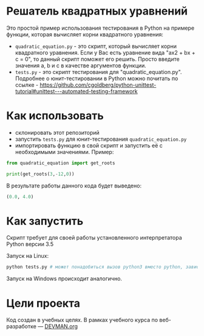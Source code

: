 # Решатель квадратных уравнений

Это простой пример использования тестирования в Python на примере функции, которая вычисляет корни квадратного уравнения:

* `quadratic_equation.py` - это скрипт, который вычисляет корни квадратного уравнения. Если у Вас есть уравнение вида "ax2 + bx + c = 0", то данный скрипт поможет его решить. Просто введите значения a, b и c в качестве аргументов функции.
* `tests.py` - это скрипт тестирования для "quadratic_equation.py". Подробнее о юнит-тестировании в Python можно почитать по ссылке - https://github.com/cgoldberg/python-unittest-tutorial#unittest---automated-testing-framework

# Как использовать

* склонировать этот репозиторий
* запустить `tests.py` для юнит-тестирования `quadratic_equation.py`
* импортировать функцию в свой скрипт и запустить её с необходимыми значениями. Пример:

```python
from quadratic_equation import get_roots

print(get_roots(3,-12,0))
```
В результате работы данного кода будет выведено: 
```python
(0.0, 4.0)
```

# Как запустить

Скрипт требует для своей работы установленного интерпретатора Python версии 3.5

Запуск на Linux:

```bash
python tests.py # может понадобиться вызов python3 вместо python, зависит от настроек операционной системы
```

Запуск на Windows происходит аналогично.

# Цели проекта

Код создан в учебных целях. В рамках учебного курса по веб-разработке ― [DEVMAN.org](https://devman.org)
